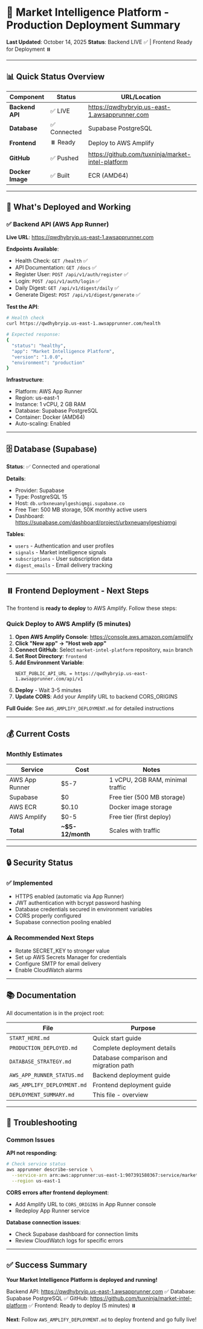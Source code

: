 # 🚀 Market Intelligence Platform - Production Deployment Summary

**Last Updated**: October 14, 2025
**Status**: Backend LIVE ✅ | Frontend Ready for Deployment ⏸️

---

## 📊 Quick Status Overview

| Component | Status | URL/Location |
|-----------|--------|--------------|
| **Backend API** | ✅ LIVE | https://qwdhybryip.us-east-1.awsapprunner.com |
| **Database** | ✅ Connected | Supabase PostgreSQL |
| **Frontend** | ⏸️ Ready | Deploy to AWS Amplify |
| **GitHub** | ✅ Pushed | https://github.com/tuxninja/market-intel-platform |
| **Docker Image** | ✅ Built | ECR (AMD64) |

---

## 🎯 What's Deployed and Working

### ✅ Backend API (AWS App Runner)

**Live URL**: https://qwdhybryip.us-east-1.awsapprunner.com

**Endpoints Available**:
- Health Check: `GET /health` ✅
- API Documentation: `GET /docs` ✅
- Register User: `POST /api/v1/auth/register` ✅
- Login: `POST /api/v1/auth/login` ✅
- Daily Digest: `GET /api/v1/digest/daily` ✅
- Generate Digest: `POST /api/v1/digest/generate` ✅

**Test the API**:
```bash
# Health check
curl https://qwdhybryip.us-east-1.awsapprunner.com/health

# Expected response:
{
  "status": "healthy",
  "app": "Market Intelligence Platform",
  "version": "1.0.0",
  "environment": "production"
}
```

**Infrastructure**:
- Platform: AWS App Runner
- Region: us-east-1
- Instance: 1 vCPU, 2 GB RAM
- Database: Supabase PostgreSQL
- Container: Docker (AMD64)
- Auto-scaling: Enabled

---

## 🗄️ Database (Supabase)

**Status**: ✅ Connected and operational

**Details**:
- Provider: Supabase
- Type: PostgreSQL 15
- Host: `db.urbxneuanylgeshiqmgi.supabase.co`
- Free Tier: 500 MB storage, 50K monthly active users
- Dashboard: https://supabase.com/dashboard/project/urbxneuanylgeshiqmgi

**Tables**:
- `users` - Authentication and user profiles
- `signals` - Market intelligence signals
- `subscriptions` - User subscription data
- `digest_emails` - Email delivery tracking

---

## ⏸️ Frontend Deployment - Next Steps

The frontend is **ready to deploy** to AWS Amplify. Follow these steps:

### Quick Deploy to AWS Amplify (5 minutes)

1. **Open AWS Amplify Console**: https://console.aws.amazon.com/amplify
2. **Click "New app" → "Host web app"**
3. **Connect GitHub**: Select `market-intel-platform` repository, `main` branch
4. **Set Root Directory**: `frontend`
5. **Add Environment Variable**:
   ```
   NEXT_PUBLIC_API_URL = https://qwdhybryip.us-east-1.awsapprunner.com/api/v1
   ```
6. **Deploy** - Wait 3-5 minutes
7. **Update CORS**: Add your Amplify URL to backend CORS_ORIGINS

**Full Guide**: See `AWS_AMPLIFY_DEPLOYMENT.md` for detailed instructions

---

## 💰 Current Costs

### Monthly Estimates

| Service | Cost | Notes |
|---------|------|-------|
| AWS App Runner | $5-7 | 1 vCPU, 2GB RAM, minimal traffic |
| Supabase | $0 | Free tier (500 MB storage) |
| AWS ECR | $0.10 | Docker image storage |
| AWS Amplify | $0-5 | Free tier (first deploy) |
| **Total** | **~$5-12/month** | Scales with traffic |

---

## 🔒 Security Status

### ✅ Implemented
- HTTPS enabled (automatic via App Runner)
- JWT authentication with bcrypt password hashing
- Database credentials secured in environment variables
- CORS properly configured
- Supabase connection pooling enabled

### ⚠️ Recommended Next Steps
- Rotate SECRET_KEY to stronger value
- Set up AWS Secrets Manager for credentials
- Configure SMTP for email delivery
- Enable CloudWatch alarms

---

## 📚 Documentation

All documentation is in the project root:

| File | Purpose |
|------|---------|
| `START_HERE.md` | Quick start guide |
| `PRODUCTION_DEPLOYED.md` | Complete deployment details |
| `DATABASE_STRATEGY.md` | Database comparison and migration path |
| `AWS_APP_RUNNER_STATUS.md` | Backend deployment guide |
| `AWS_AMPLIFY_DEPLOYMENT.md` | Frontend deployment guide |
| `DEPLOYMENT_SUMMARY.md` | This file - overview |

---

## 🐛 Troubleshooting

### Common Issues

**API not responding**:
```bash
# Check service status
aws apprunner describe-service \
  --service-arn arn:aws:apprunner:us-east-1:907391580367:service/market-intel-api/b6383d469d8c4844867dcb5f565e9a3d \
  --region us-east-1
```

**CORS errors after frontend deployment**:
- Add Amplify URL to `CORS_ORIGINS` in App Runner console
- Redeploy App Runner service

**Database connection issues**:
- Check Supabase dashboard for connection limits
- Review CloudWatch logs for specific errors

---

## ✅ Success Summary

**Your Market Intelligence Platform is deployed and running!**

Backend API: https://qwdhybryip.us-east-1.awsapprunner.com ✅
Database: Supabase PostgreSQL ✅
GitHub: https://github.com/tuxninja/market-intel-platform ✅
Frontend: Ready to deploy (5 minutes) ⏸️

**Next**: Follow `AWS_AMPLIFY_DEPLOYMENT.md` to deploy frontend and go fully live!